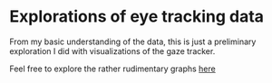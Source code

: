 # Explorations of eye tracking data

From my basic understanding of the data, this is just a preliminary exploration I did with visualizations of the gaze tracker.

Feel free to explore the rather rudimentary graphs [here](./DataExp.ipynb) 
